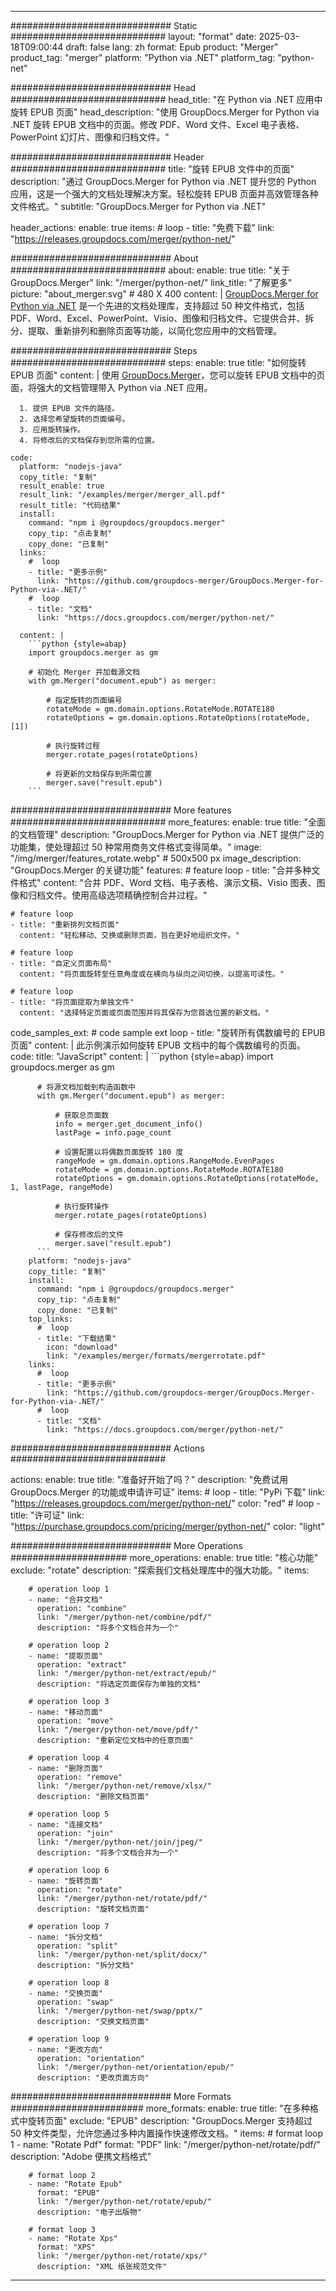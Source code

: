 
---
############################# Static ############################
layout: "format"
date:  2025-03-18T09:00:44
draft: false
lang: zh
format: Epub
product: "Merger"
product_tag: "merger"
platform: "Python via .NET"
platform_tag: "python-net"

############################# Head ############################
head_title: "在 Python via .NET 应用中旋转 EPUB 页面"
head_description: "使用 GroupDocs.Merger for Python via .NET 旋转 EPUB 文档中的页面。修改 PDF、Word 文件、Excel 电子表格、PowerPoint 幻灯片、图像和归档文件。"

############################# Header ############################
title: "旋转 EPUB 文件中的页面" 
description: "通过 GroupDocs.Merger for Python via .NET 提升您的 Python 应用，这是一个强大的文档处理解决方案。轻松旋转 EPUB 页面并高效管理各种文件格式。"
subtitle: "GroupDocs.Merger for Python via .NET" 

header_actions:
  enable: true
  items:
    #  loop
    - title: "免费下载"
      link: "https://releases.groupdocs.com/merger/python-net/"
      
############################# About ############################
about:
    enable: true
    title: "关于 GroupDocs.Merger"
    link: "/merger/python-net/"
    link_title: "了解更多"
    picture: "about_merger.svg" # 480 X 400
    content: |
       [GroupDocs.Merger for Python via .NET](/merger/python-net/) 是一个先进的文档处理库，支持超过 50 种文件格式，包括 PDF、Word、Excel、PowerPoint、Visio、图像和归档文件。它提供合并、拆分、提取、重新排列和删除页面等功能，以简化您应用中的文档管理。

############################# Steps ############################
steps:
    enable: true
    title: "如何旋转 EPUB 页面"
    content: |
      使用 [GroupDocs.Merger](/merger/python-net/)，您可以旋转 EPUB 文档中的页面，将强大的文档管理带入 Python via .NET 应用。
      
      1. 提供 EPUB 文件的路径。
      2. 选择您希望旋转的页面编号。
      3. 应用旋转操作。
      4. 将修改后的文档保存到您所需的位置。
   
    code:
      platform: "nodejs-java"
      copy_title: "复制"
      result_enable: true
      result_link: "/examples/merger/merger_all.pdf"
      result_title: "代码结果"
      install:
        command: "npm i @groupdocs/groupdocs.merger"
        copy_tip: "点击复制"
        copy_done: "已复制"
      links:
        #  loop
        - title: "更多示例"
          link: "https://github.com/groupdocs-merger/GroupDocs.Merger-for-Python-via-.NET/"
        #  loop
        - title: "文档"
          link: "https://docs.groupdocs.com/merger/python-net/"
          
      content: |
        ```python {style=abap}
        import groupdocs.merger as gm

        # 初始化 Merger 并加载源文档
        with gm.Merger("document.epub") as merger:
            
            # 指定旋转的页面编号
            rotateMode = gm.domain.options.RotateMode.ROTATE180
            rotateOptions = gm.domain.options.RotateOptions(rotateMode, [1])

            # 执行旋转过程
            merger.rotate_pages(rotateOptions)

            # 将更新的文档保存到所需位置
            merger.save("result.epub")
        ```            

############################# More features ############################
more_features:
  enable: true
  title: "全面的文档管理"
  description: "GroupDocs.Merger for Python via .NET 提供广泛的功能集，使处理超过 50 种常用商务文件格式变得简单。"
  image: "/img/merger/features_rotate.webp" # 500x500 px
  image_description: "GroupDocs.Merger 的关键功能"
  features:
    # feature loop
    - title: "合并多种文件格式"
      content: "合并 PDF、Word 文档、电子表格、演示文稿、Visio 图表、图像和归档文件。使用高级选项精确控制合并过程。"

    # feature loop
    - title: "重新排列文档页面"
      content: "轻松移动、交换或删除页面，旨在更好地组织文件。"

    # feature loop
    - title: "自定义页面布局"
      content: "将页面旋转至任意角度或在横向与纵向之间切换，以提高可读性。"

    # feature loop
    - title: "将页面提取为单独文件"
      content: "选择特定页面或页面范围并将其保存为您首选位置的新文档。"
      
  code_samples_ext:
    # code sample ext loop
    - title: "旋转所有偶数编号的 EPUB 页面"
      content: |
        此示例演示如何旋转 EPUB 文档中的每个偶数编号的页面。
      code:
        title: "JavaScript"
        content: |
          ```python {style=abap}
          import groupdocs.merger as gm
          
          # 将源文档加载到构造函数中
          with gm.Merger("document.epub") as merger:
            
              # 获取总页面数
              info = merger.get_document_info()
              lastPage = info.page_count

              # 设置配置以将偶数页面旋转 180 度
              rangeMode = gm.domain.options.RangeMode.EvenPages
              rotateMode = gm.domain.options.RotateMode.ROTATE180
              rotateOptions = gm.domain.options.RotateOptions(rotateMode, 1, lastPage, rangeMode)
          
              # 执行旋转操作
              merger.rotate_pages(rotateOptions)

              # 保存修改后的文件
              merger.save("result.epub")
          ```
        platform: "nodejs-java"
        copy_title: "复制"
        install:
          command: "npm i @groupdocs/groupdocs.merger"
          copy_tip: "点击复制"
          copy_done: "已复制"
        top_links:
          #  loop
          - title: "下载结果"
            icon: "download"
            link: "/examples/merger/formats/mergerrotate.pdf"
        links:
          #  loop
          - title: "更多示例"
            link: "https://github.com/groupdocs-merger/GroupDocs.Merger-for-Python-via-.NET/"
          #  loop
          - title: "文档"
            link: "https://docs.groupdocs.com/merger/python-net/"
            

            


############################# Actions ############################

actions:
  enable: true
  title: "准备好开始了吗？"
  description: "免费试用 GroupDocs.Merger 的功能或申请许可证"
  items:
    #  loop
    - title: "PyPi 下载"
      link: "https://releases.groupdocs.com/merger/python-net/"
      color: "red"
        #  loop
    - title: "许可证"
      link: "https://purchase.groupdocs.com/pricing/merger/python-net/"
      color: "light"


############################# More Operations #####################
more_operations:
    enable: true
    title: "核心功能"
    exclude: "rotate"
    description: "探索我们文档处理库中的强大功能。"
    items: 
          
        # operation loop 1
        - name: "合并文档"
          operation: "combine"
          link: "/merger/python-net/combine/pdf/"
          description: "将多个文档合并为一个"

        # operation loop 2
        - name: "提取页面"
          operation: "extract"
          link: "/merger/python-net/extract/epub/"
          description: "将选定页面保存为单独的文档"

        # operation loop 3
        - name: "移动页面"
          operation: "move"
          link: "/merger/python-net/move/pdf/"
          description: "重新定位文档中的任意页面"

        # operation loop 4
        - name: "删除页面"
          operation: "remove"
          link: "/merger/python-net/remove/xlsx/"
          description: "删除文档页面"

        # operation loop 5
        - name: "连接文档"
          operation: "join"
          link: "/merger/python-net/join/jpeg/"
          description: "将多个文档合并为一个"

        # operation loop 6
        - name: "旋转页面"
          operation: "rotate"
          link: "/merger/python-net/rotate/pdf/"
          description: "旋转文档页面"

        # operation loop 7
        - name: "拆分文档"
          operation: "split"
          link: "/merger/python-net/split/docx/"
          description: "拆分文档"

        # operation loop 8
        - name: "交换页面"
          operation: "swap"
          link: "/merger/python-net/swap/pptx/"
          description: "交换文档页面"

        # operation loop 9
        - name: "更改方向"
          operation: "orientation"
          link: "/merger/python-net/orientation/epub/"
          description: "更改页面方向"
          
        
          
############################# More Formats ########################
more_formats:
    enable: true
    title: "在多种格式中旋转页面"
    exclude: "EPUB"
    description: "GroupDocs.Merger 支持超过 50 种文件类型，允许您通过多种内置操作快速修改文档。"
    items: 
        # format loop 1
        - name: "Rotate Pdf"
          format: "PDF"
          link: "/merger/python-net/rotate/pdf/"
          description: "Adobe 便携文档格式"

        # format loop 2
        - name: "Rotate Epub"
          format: "EPUB"
          link: "/merger/python-net/rotate/epub/"
          description: "电子出版物"

        # format loop 3
        - name: "Rotate Xps"
          format: "XPS"
          link: "/merger/python-net/rotate/xps/"
          description: "XML 纸张规范文件"


---